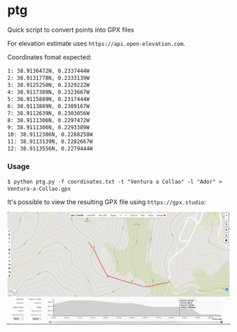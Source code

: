 # ptg

Quick script to convert points into GPX files

For elevation estimate uses `https://api.open-elevation.com`.

Coordinates fomat expected:

```text
1: 38.9136472N, 0.2337444W
2: 38.9131778N, 0.2333139W
3: 38.9125250N, 0.2329222W
4: 38.9117389N, 0.2323667W
5: 38.9115889N, 0.2317444W
6: 38.9113889N, 0.2309167W
7: 38.9112639N, 0.2303056W
8: 38.9111306N, 0.2297472W
9: 38.9111306N, 0.2293389W
10: 38.9112306N, 0.2288250W
11: 38.9113139N, 0.2282667W
12: 38.9113556N, 0.2279444W
```

### Usage 

```shell
$ python ptg.py -f coordinates.txt -t "Ventura a Collao" -l "Ador" > Ventura-a-Collao.gpx
```

It's possible to view the resulting GPX file using `https://gpx.studio`:

![](PTG.png)